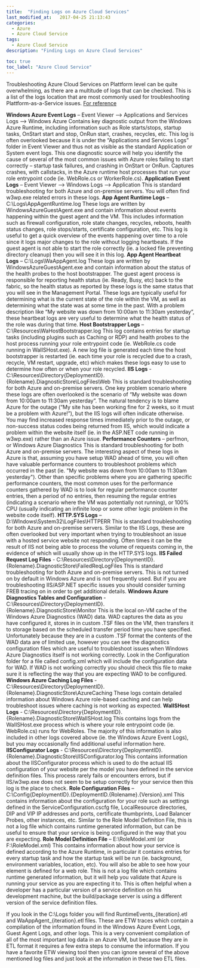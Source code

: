 ```yaml
---
title:  "Finding Logs on Azure Cloud Services"
last_modified_at:   2017-04-25 21:13:43
categories: 
  - Azure
  - Azure Cloud Service
tags:
  - Azure Cloud Service
description: "Finding Logs on Azure Cloud Services"

toc: true
toc_label: "Azure Cloud Service"
---
```



Troubleshooting Azure Cloud Services on Plattform level can be quite overwhelming, as there are a multitude of logs that can be checked. 
This is a list of the logs location that are most commonly used for troubleshooting Plattform-as-a-Service issues.
[For reference](https://learn.microsoft.com/en-us/archive/blogs/kwill/windows-azure-paas-compute-diagnostics-data)
<!--TODO Bulletpoints-->
**Windows Azure Event Logs** – Event Viewer –> Applications and Services Logs –> Windows Azure
Contains key diagnostic output from the Windows Azure Runtime, including information such as Role starts/stops, startup tasks, OnStart start and stop, OnRun start, crashes, recycles, etc. 
This log is often overlooked because it is under the “Applications and Services Logs” folder in Event Viewer and thus not as visible as the standard Application or System event logs. 
This one diagnostic source will help you identify the cause of several of the most common issues with Azure roles failing to start correctly – startup task failures, and crashing in OnStart or OnRun.
Captures crashes, with callstacks, in the Azure runtime host processes that run your role entrypoint code (ie. WebRole.cs or WorkerRole.cs).
**Application Event Logs** – Event Viewer –> Windows Logs –> Application
This is standard troubleshooting for both Azure and on-premise servers.  You will often find w3wp.exe related errors in these logs.
**App Agent Runtime Logs** – C:\Logs\AppAgentRuntime.log
These logs are written by WindowsAzureGuestAgent.exe and contain information about events happening within the guest agent and the VM.  This includes information such as firewall configuration, role state changes, recycles, reboots, health status changes, role stops/starts, certificate configuration, etc.
This log is useful to get a quick overview of the events happening over time to a role since it logs major changes to the role without logging heartbeats.
If the guest agent is not able to start the role correctly (ie. a locked file preventing directory cleanup) then you will see it in this log.
**App Agent Heartbeat Logs** – C:\Logs\WaAppAgent.log
These logs are written by WindowsAzureGuestAgent.exe and contain information about the status of the health probes to the host bootstrapper. 
The guest agent process is responsible for reporting health status (ie. Ready, Busy, etc) back to the fabric, so the health status as reported by these logs is the same status that you will see in the Management Portal.
These logs are typically useful for determining what is the current state of the role within the VM, as well as determining what the state was at some time in the past.  With a problem description like “My website was down from 10:00am to 11:30am yesterday”, these heartbeat logs are very useful to determine what the health status of the role was during that time.
**Host Bootstrapper Logs** – C:\Resources\WaHostBootstrapper.log
This log contains entries for startup tasks (including plugins such as Caching or RDP) and health probes to the host process running your role entrypoint code (ie. WebRole.cs code running in WaIISHost.exe).
A new log file is generated each time the host bootstrapper is restarted (ie. each time your role is recycled due to a crash, recycle, VM restart, upgrade, etc) which makes these logs easy to use to determine how often or when your role recycled.
**IIS Logs** - C:\Resources\Directory\{DeploymentID}.{Rolename}.DiagnosticStore\LogFiles\Web
This is standard troubleshooting for both Azure and on-premise servers. 
One key problem scenario where these logs are often overlooked is the scenario of “My website was down from 10:00am to 11:30am yesterday”.  The natural tendency is to blame Azure for the outage (“My site has been working fine for 2 weeks, so it must be a problem with Azure!”), but the IIS logs will often indicate otherwise.  You may find increased response times immediately prior to the outage, or non-success status codes being returned from IIS, which would indicate a problem within the website itself (ie. in the ASP.NET code running in w3wp.exe) rather than an Azure issue.
**Performance Counters** – perfmon, or Windows Azure Diagnostics
This is standard troubleshooting for both Azure and on-premise servers.
The interesting aspect of these logs in Azure is that, assuming you have setup WAD ahead of time, you will often have valuable performance counters to troubleshoot problems which occurred in the past (ie. "My website was down from 10:00am to 11:30am yesterday").
Other than specific problems where you are gathering specific performance counters, the most common uses for the performance counters gathered by WAD is to look for regular performance counter entries, then a period of no entries, then resuming the regular entries (indicating a scenario where the VM was potentially not running), or 100% CPU (usually indicating an infinite loop or some other logic problem in the website code itself).
**HTTP.SYS Logs** – D:\WIndows\System32\LogFiles\HTTPERR
This is standard troubleshooting for both Azure and on-premise servers. 
Similar to the IIS Logs, these are often overlooked but very important when trying to troubleshoot an issue with a hosted service website not responding.  Often times it can be the result of IIS not being able to process the volume of requests coming in, the evidence of which will usually show up in the HTTP.SYS logs.
**IIS Failed Request Log Files** - C:\Resources\Directory\{DeploymentID}.{Rolename}.DiagnosticStore\FailedReqLogFiles
This is standard troubleshooting for both Azure and on-premise servers. 
This is not turned on by default in Windows Azure and is not frequently used.  But if you are troubleshooting IIS/ASP.NET specific issues you should consider turning FREB tracing on in order to get additional details.
**Windows Azure Diagnostics Tables and Configuration** - C:\Resources\Directory\{DeploymentID}.{Rolename}.DiagnosticStore\Monitor
This is the local on-VM cache of the Windows Azure Diagnostics (WAD) data.  WAD captures the data as you have configured it, stores in in custom .TSF files on the VM, then transfers it to storage based on the scheduled transfer period time you have specified.
Unfortunately because they are in a custom .TSF format the contents of the WAD data are of limited use, however you can see the diagnostics configuration files which are useful to troubleshoot issues when Windows Azure Diagnostics itself is not working correctly.  Look in the Configuration folder for a file called config.xml which will include the configuration data for WAD.  If WAD is not working correctly you should check this file to make sure it is reflecting the way that you are expecting WAD to be configured.
**Windows Azure Caching Log Files** - C:\Resources\Directory\{DeploymentID}.{Rolename}.DiagnosticStore\AzureCaching
These logs contain detailed information about Windows Azure role-based caching and can help troubleshoot issues where caching is not working as expected.
**WaIISHost Logs** - C:\Resources\Directory\{DeploymentID}.{Rolename}.DiagnosticStore\WaIISHost.log
This contains logs from the WaIISHost.exe process which is where your role entrypoint code (ie. WebRole.cs) runs for WebRoles.  The majority of this information is also included in other logs covered above (ie. the Windows Azure Event Logs), but you may occasionally find additional useful information here.
**IISConfigurator Logs** - C:\Resources\Directory\{DeploymentID}.{Rolename}.DiagnosticStore\IISConfigurator.log
This contains information about the IISConfigurator process which is used to do the actual IIS configuration of your website per the model you have defined in the service definition files. 
This process rarely fails or encounters errors, but if IIS/w3wp.exe does not seem to be setup correctly for your service then this log is the place to check.
**Role Configuration Files** – C:\Config\{DeploymentID}.{DeploymentID.{Rolename}.{Version}.xml
This contains information about the configuration for your role such as settings defined in the ServiceConfiguration.cscfg file, LocalResource directories, DIP and VIP IP addresses and ports, certificate thumbprints, Load Balancer Probes, other instances, etc.
Similar to the Role Model Definition File, this is not a log file which contains runtime generated information, but can be useful to ensure that your service is being configured in the way that you are expecting.
**Role Model Definition File** – E:\RoleModel.xml (or F:\RoleModel.xml)
This contains information about how your service is defined according to the Azure Runtime, in particular it contains entries for every startup task and how the startup task will be run (ie. background, environment variables, location, etc).  You will also be able to see how your <sites> element is defined for a web role. 
This is not a log file which contains runtime generated information, but it will help you validate that Azure is running your service as you are expecting it to.  This is often helpful when a developer has a particular version of a service definition on his development machine, but the build/package server is using a different version of the service definition files.

  
<!--Note-->  
If you look in the C:\Logs folder you will find RuntimeEvents_{iteration}.etl and WaAppAgent_{iteration}.etl files.  These are ETW traces which contain a compilation of the information found in the Windows Azure Event Logs, Guest Agent Logs, and other logs.  This is a very convenient compilation of all of the most important log data in an Azure VM, but because they are in ETL format it requires a few extra steps to consume the information.  If you have a favorite ETW viewing tool then you can ignore several of the above mentioned log files and just look at the information in these two ETL files.  
